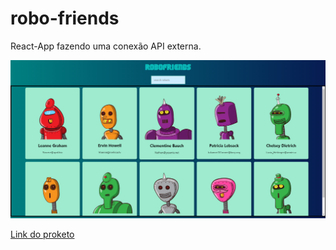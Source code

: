 # robo-friends
React-App fazendo uma conexão API externa.


<img alt="Demo on GitHub" src="https://github.com/caioh123/robo-friends/blob/main/src/images/Capturar.PNG">

<a href="https://caioh123.github.io/robo-friends/" target="_blank">Link do proketo</a>
